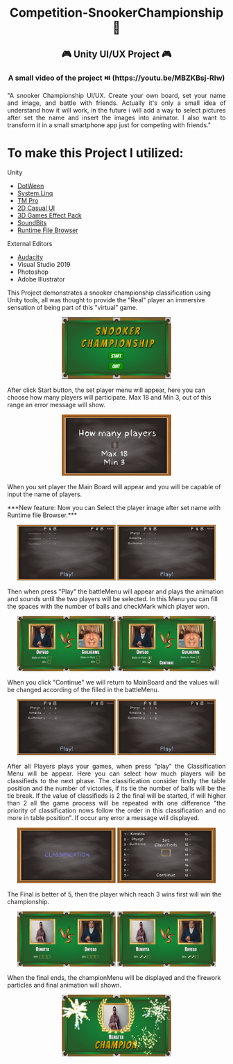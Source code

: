 <h1 align = center> Competition-SnookerChampionship 🎱</h1>

<h2 align = center>🎮 Unity UI/UX Project 🎮</h2>

<h3 align = center> A small video of the project ⏯️ (https://youtu.be/MBZKBsj-RIw) </h2>
<p align = "justify">
"A snooker Championship UI/UX. Create your own board, set your name and image, and battle with friends. 
Actually it's only a small idea of understand how it will work, in the future i will add a way to select pictures after set the name 
and insert the images into animator. I also want to transform it in a small  smartphone app just for competing with friends."
</p>

# To make this Project I utilized: 
Unity
- [DotWeen](https://assetstore.unity.com/packages/tools/animation/dotween-hotween-v2-27676)
- [System.Linq](https://docs.microsoft.com/pt-br/dotnet/api/system.linq.enumerable.orderbydescending?view=net-6.0)
- [TM Pro](https://docs.unity3d.com/Manual/com.unity.textmeshpro.html)
- [2D Casual UI](https://assetstore.unity.com/packages/2d/gui/icons/2d-casual-ui-hd-82080)
- [3D Games Effect Pack](https://assetstore.unity.com/packages/vfx/particles/3d-games-effects-pack-free-42285)
- [SoundBits](https://assetstore.unity.com/packages/audio/sound-fx/soundbits-free-sound-fx-collection-31837)
- [Runtime File Browser](https://assetstore.unity.com/packages/tools/gui/runtime-file-browser-113006)

External Editors
- [Audacity](https://www.audacityteam.org/download/)
- Visual Studio 2019
- Photoshop
- Adobe Illustrator

This Project demonstrates a snooker championship classification using Unity tools, all was thought to provide the "Real" player an immersive sensation of being part of this "virtual" game.

<p align="center">
<img src = "MainMenu.png" width = "50%" >
</p>

After click Start button, the set player menu will appear, here you can choose how many players will participate. Max 18 and Min 3, out of this range an error message will show.

<p align="center">
<img src = "https://github.com/Dfam92/Competition-Board/blob/main/SetPlayersMenu.png" width = "50%" >
</p>

When you set player the Main Board will appear and you will be capable of input the name of players.
<p>***New feature: Now you can Select the player image after set name with Runtime file Browser.*** </p>
<p align="center">
<img src = "https://github.com/Dfam92/Competition-Board/blob/main/MainBoard.png" width = "45%" > <img src = "https://github.com/Dfam92/Competition-Board/blob/main/MainBoardWithNames.png" width = "45%" >
</p>

Then when press "Play" the battleMenu will appear and plays the animation and sounds until the two players will be selected. In this Menu you can fill the spaces with the number
of balls and checkMark which player won.

<p align="center">
<img src = "https://github.com/Dfam92/Competition-Board/blob/main/BattleMenu.png" width = "45%" > <img src = "https://github.com/Dfam92/Competition-Board/blob/main/BattleMenuSetted.png" width = "45%" >
</p>

When you click "Continue" we will return to MainBoard and the values will be changed according of the filled in the battleMenu. 

<p align="center">
<img src = "https://github.com/Dfam92/Competition-Board/blob/main/MainBoardChanged1.png" width = "45%" > <img src = "https://github.com/Dfam92/Competition-Board/blob/main/FinalMainBoard.png" width = "45%" >
</p>

<p align = "justify"> After all Players plays your games, when press "play" the Classification Menu will be appear. Here you can select how much players will be classifieds to the next phase. The classification consider firstly the table position and the number of victories, if its tie the number of balls will be the tie break.
If the value of classifieds is 2 the final will be started, if will higher than 2 all the game process will be repeated with one difference "the priority of classification nows follow the order in this classification and no more in table position". If occur any error a message will displayed.
</p>


<p align="center">
<img src = "https://github.com/Dfam92/Competition-Board/blob/main/Classification.png" width = "45%" > <img src = "https://github.com/Dfam92/Competition-Board/blob/main/ClassificationMenu.png" width = "45%" >
</p>

The Final is better of 5, then the player which reach 3 wins first will win the championship.

<p align="center">
<img src = "https://github.com/Dfam92/Competition-Board/blob/main/FinalBattle.png" width = "45%" > <img src = "https://github.com/Dfam92/Competition-Board/blob/main/FInalBattle2.png" width = "45%" >
</p>

When the final ends, the championMenu will be displayed and the  firework particles and final animation will shown.

<p align="center">
<img src = "https://github.com/Dfam92/Competition-Board/blob/main/ChampionMenu.png" width = "50%" >
</p>




